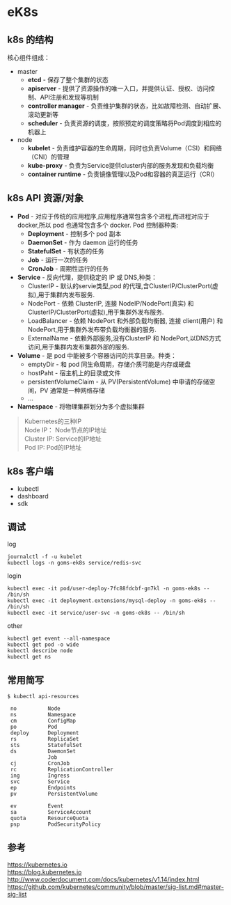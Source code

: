 # eK8s

## k8s 的结构

核心组件组成：  

- master  
    - **etcd** - 保存了整个集群的状态  
    - **apiserver** - 提供了资源操作的唯一入口，并提供认证、授权、访问控制、API注册和发现等机制  
    - **controller manager** - 负责维护集群的状态，比如故障检测、自动扩展、滚动更新等  
    - **scheduler** - 负责资源的调度，按照预定的调度策略将Pod调度到相应的机器上  
- node  
    - **kubelet** - 负责维护容器的生命周期，同时也负责Volume（CSI）和网络（CNI）的管理    
    - **kube-proxy** - 负责为Service提供cluster内部的服务发现和负载均衡   
    - **container runtime** - 负责镜像管理以及Pod和容器的真正运行（CRI）  

## k8s API 资源/对象

- **Pod** - 对应于传统的应用程序,应用程序通常包含多个进程,而进程对应于 docker,所以 pod 也通常包含多个 docker.
    Pod 控制器种类:
    - **Deployment** - 控制多个 pod 副本
    - **DaemonSet** - 作为 daemon 运行的任务
    - **StatefulSet** - 有状态的任务
    - **Job** - 运行一次的任务
    - **CronJob** - 周期性运行的任务
- **Service** - 反向代理，提供稳定的 IP 或 DNS,种类：  
    - ClusterIP - 默认的servie类型,pod 的代理,含ClusterIP/ClusterPort(虚拟),用于集群内发布服务.
    - NodePort - 依赖 ClusterIP, 连接 NodeIP/NodePort(真实) 和 ClusterIP/ClusterPort(虚拟),用于集群外发布服务.
    - LoadBalancer - 依赖 NodePort 和外部负载均衡器, 连接 client(用户) 和 NodePort,用于集群外发布带负载均衡器的服务.
    - ExternalName - 依赖外部服务,没有ClusterIP 和 NodePort,以DNS方式访问,用于集群内发布集群外部的服务.
- **Volume** - 是 pod 中能被多个容器访问的共享目录。种类：
    - emptyDir - 和 pod 同生命周期，存储介质可能是内存或硬盘
    - hostPaht - 宿主机上的目录或文件
    - persistentVolumeClaim - 从 PV(PersistentVolume) 中申请的存储空间，PV 通常是一种网络存储
    - ...
- **Namespace** - 将物理集群划分为多个虚拟集群

> Kubernetes的三种IP  
Node IP： Node节点的IP地址  
Cluster IP: Service的IP地址  
Pod IP: Pod的IP地址  

## k8s 客户端

- kubectl 
- dashboard 
- sdk 

## 调试 

log
```
journalctl -f -u kubelet
kubectl logs -n goms-ek8s service/redis-svc  
```

login
```
kubectl exec -it pod/user-deploy-7fc88fdcbf-gn7kl -n goms-ek8s -- /bin/sh  
kubectl exec -it deployment.extensions/mysql-deploy -n goms-ek8s -- /bin/sh  
kubectl exec -it service/user-svc -n goms-ek8s -- /bin/sh  
```

other
```
kubectl get event --all-namespace
kubectl get pod -o wide
kubectl describe node
kubectl get ns
```

## 常用简写
```
$ kubectl api-resources

 no          Node
 ns          Namespace
 cm          ConfigMap
 po          Pod
 deploy      Deployment
 rs          ReplicaSet
 sts         StatefulSet
 ds          DaemonSet
             Job
 cj          CronJob
 rc          ReplicationController
 ing         Ingress
 svc         Service
 ep          Endpoints
 pv          PersistentVolume

 ev          Event
 sa          ServiceAccount
 quota       ResourceQuota
 psp         PodSecurityPolicy
 ```

 ## 参考

https://kubernetes.io  
https://blog.kubernetes.io  
http://www.coderdocument.com/docs/kubernetes/v1.14/index.html  
https://github.com/kubernetes/community/blob/master/sig-list.md#master-sig-list

